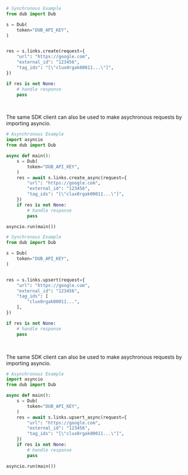 <!-- Start SDK Example Usage [usage] -->
```python
# Synchronous Example
from dub import Dub

s = Dub(
    token="DUB_API_KEY",
)


res = s.links.create(request={
    "url": "https://google.com",
    "external_id": "123456",
    "tag_ids": "[\"clux0rgak00011...\"]",
})

if res is not None:
    # handle response
    pass
```

</br>

The same SDK client can also be used to make asychronous requests by importing asyncio.
```python
# Asynchronous Example
import asyncio
from dub import Dub

async def main():
    s = Dub(
        token="DUB_API_KEY",
    )
    res = await s.links.create_async(request={
        "url": "https://google.com",
        "external_id": "123456",
        "tag_ids": "[\"clux0rgak00011...\"]",
    })
    if res is not None:
        # handle response
        pass

asyncio.run(main())
```

```python
# Synchronous Example
from dub import Dub

s = Dub(
    token="DUB_API_KEY",
)


res = s.links.upsert(request={
    "url": "https://google.com",
    "external_id": "123456",
    "tag_ids": [
        "clux0rgak00011...",
    ],
})

if res is not None:
    # handle response
    pass
```

</br>

The same SDK client can also be used to make asychronous requests by importing asyncio.
```python
# Asynchronous Example
import asyncio
from dub import Dub

async def main():
    s = Dub(
        token="DUB_API_KEY",
    )
    res = await s.links.upsert_async(request={
        "url": "https://google.com",
        "external_id": "123456",
        "tag_ids": "[\"clux0rgak00011...\"]",
    })
    if res is not None:
        # handle response
        pass

asyncio.run(main())
```
<!-- End SDK Example Usage [usage] -->